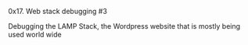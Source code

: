 0x17. Web stack debugging #3

Debugging the LAMP Stack, the Wordpress website that is mostly being used world wide
